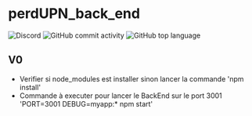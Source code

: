 # perdUPN_back_end

<img alt="Discord" src="https://img.shields.io/discord/884903305837437028?logo=Discord"> <img alt="GitHub commit activity" src="https://img.shields.io/github/commit-activity/w/raphaelmeissonnier/perdUPN_back_end"> <img alt="GitHub top language" src="https://img.shields.io/github/languages/top/raphaelmeissonnier/perdUPN_back_end">

## V0
* Verifier si node_modules est installer sinon lancer la commande 'npm install'
* Commande à executer pour lancer le BackEnd sur le port 3001 'PORT=3001 DEBUG=myapp:* npm start'
